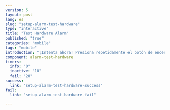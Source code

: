 ```yaml
---
version: 5
layout: post
lang: es
slug: "setup-alarm-test-hardware"
type: "interactive"
title: "Test Hardware Alarm"
published: "true"
categories: "mobile"
tags: "mobile"
introduction: "¡Intenta ahora! Presiona repetidamente el botón de encender/apagar lo mas rápido posible hasta que sientas una vibración."
component: alarm-test-hardware
timers:
  info: "0"
  inactive: "10"
  fail: "20"
success: 
  link: "setup-alarm-test-hardware-success"
fail: 
  link: "setup-alarm-test-hardware-fail"
  
---
```

